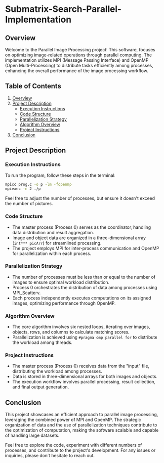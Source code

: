 # Submatrix-Search-Parallel-Implementation

## Overview

Welcome to the Parallel Image Processing project! This software, focuses on optimizing image-related operations through parallel computing. The implementation utilizes MPI (Message Passing Interface) and OpenMP (Open Multi-Processing) to distribute tasks efficiently among processes, enhancing the overall performance of the image processing workflow.

## Table of Contents

1. [Overview](#overview)
2. [Project Description](#project-description)
   - [Execution Instructions](#execution-instructions)
   - [Code Structure](#code-structure)
   - [Parallelization Strategy](#parallelization-strategy)
   - [Algorithm Overview](#algorithm-overview)
   - [Project Instructions](#project-instructions)
3. [Conclusion](#conclusion)

## Project Description

### Execution Instructions

To run the program, follow these steps in the terminal:

```bash
mpicc prog.c -o p -lm -fopenmp
mpiexec -n 2 ./p
```

Feel free to adjust the number of processes, but ensure it doesn't exceed the number of pictures.

### Code Structure

- The master process (Process 0) serves as the coordinator, handling data distribution and result aggregation.
- Image and object data are organized in a three-dimensional array (`int*** picArr`) for streamlined processing.
- The project employs MPI for inter-process communication and OpenMP for parallelization within each process.

### Parallelization Strategy

- The number of processes must be less than or equal to the number of images to ensure optimal workload distribution.
- Process 0 orchestrates the distribution of data among processes using MPI_Scatterv.
- Each process independently executes computations on its assigned images, optimizing performance through OpenMP.

### Algorithm Overview

- The core algorithm involves six nested loops, iterating over images, objects, rows, and columns to calculate matching scores.
- Parallelization is achieved using `#pragma omp parallel for` to distribute the workload among threads.

### Project Instructions

- The master process (Process 0) receives data from the "input" file, distributing the workload among processes.
- Data is stored in three-dimensional arrays for both images and objects.
- The execution workflow involves parallel processing, result collection, and final output generation.

## Conclusion

This project showcases an efficient approach to parallel image processing, leveraging the combined power of MPI and OpenMP. The strategic organization of data and the use of parallelization techniques contribute to the optimization of computation, making the software scalable and capable of handling large datasets.

Feel free to explore the code, experiment with different numbers of processes, and contribute to the project's development. For any issues or inquiries, please don't hesitate to reach out.
